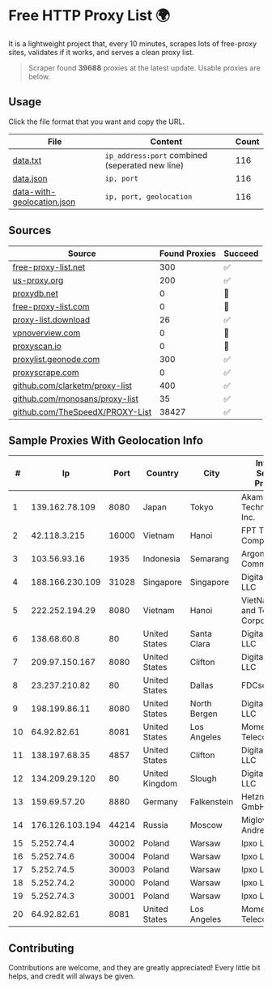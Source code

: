 
# Free HTTP Proxy List 🌍

It is a lightweight project that, every 10 minutes, scrapes lots of free-proxy sites, validates if it works, and serves a clean proxy list.


> Scraper found **39688** proxies at the latest update. Usable proxies are below.

## Usage

Click the file format that you want and copy the URL.


|File|Content|Count|
|----|-------|-----|
|[data.txt](https://raw.githubusercontent.com/themiralay/Proxy-List-World/master/data.txt)|`ip_address:port` combined (seperated new line)|116|
|[data.json](https://raw.githubusercontent.com/themiralay/Proxy-List-World/master/data.json)|`ip, port`|116|
|[data-with-geolocation.json](https://raw.githubusercontent.com/themiralay/Proxy-List-World/master/data-with-geolocation.json)|`ip, port, geolocation`|116|

## Sources

|Source|Found Proxies|Succeed|
|------|-------------|-------|
|[free-proxy-list.net](https://free-proxy-list.net)|300|✅|
|[us-proxy.org](https://www.us-proxy.org)|200|✅|
|[proxydb.net](http://proxydb.net)|0|🚫|
|[free-proxy-list.com](https://free-proxy-list.com/?page=&port=&type%5B%5D=http&type%5B%5D=https&up_time=0&search=Search)|0|🚫|
|[proxy-list.download](https://www.proxy-list.download/HTTP)|26|✅|
|[vpnoverview.com](https://vpnoverview.com/privacy/anonymous-browsing/free-proxy-servers)|0|🚫|
|[proxyscan.io](https://www.proxyscan.io)|0|🚫|
|[proxylist.geonode.com](https://proxylist.geonode.com/api/proxy-list?limit=300&page=1&sort_by=lastChecked&sort_type=desc&protocols=http,https)|300|✅|
|[proxyscrape.com](https://api.proxyscrape.com/v2/?request=displayproxies&protocol=http&timeout=10000&country=all&ssl=all&anonymity=all)|0|✅|
|[github.com/clarketm/proxy-list](https://raw.githubusercontent.com/clarketm/proxy-list/master/proxy-list-raw.txt)|400|✅|
|[github.com/monosans/proxy-list](https://raw.githubusercontent.com/monosans/proxy-list/main/proxies/http.txt)|35|✅|
|[github.com/TheSpeedX/PROXY-List](https://raw.githubusercontent.com/TheSpeedX/PROXY-List/master/http.txt)|38427|✅|


## Sample Proxies With Geolocation Info

|#|Ip|Port|Country|City|Internet Service Provider|
|-|--|----|-------|----|-------------------------|
|1|139.162.78.109|8080|Japan|Tokyo|Akamai Technologies, Inc.|
|2|42.118.3.215|16000|Vietnam|Hanoi|FPT Telecom Company|
|3|103.56.93.16|1935|Indonesia|Semarang|Argon Data Communication|
|4|188.166.230.109|31028|Singapore|Singapore|DigitalOcean, LLC|
|5|222.252.194.29|8080|Vietnam|Hanoi|VietNam Post and Telecom Corporation|
|6|138.68.60.8|80|United States|Santa Clara|DigitalOcean, LLC|
|7|209.97.150.167|8080|United States|Clifton|DigitalOcean, LLC|
|8|23.237.210.82|80|United States|Dallas|FDCservers.net|
|9|198.199.86.11|8080|United States|North Bergen|DigitalOcean, LLC|
|10|64.92.82.61|8081|United States|Los Angeles|Momentum Telecom, Inc.|
|11|138.197.68.35|4857|United States|Clifton|DigitalOcean, LLC|
|12|134.209.29.120|80|United Kingdom|Slough|DigitalOcean, LLC|
|13|159.69.57.20|8880|Germany|Falkenstein|Hetzner Online GmbH|
|14|176.126.103.194|44214|Russia|Moscow|Miglovets Egor Andreevich|
|15|5.252.74.4|30002|Poland|Warsaw|Ipxo LLC|
|16|5.252.74.6|30004|Poland|Warsaw|Ipxo LLC|
|17|5.252.74.5|30003|Poland|Warsaw|Ipxo LLC|
|18|5.252.74.2|30000|Poland|Warsaw|Ipxo LLC|
|19|5.252.74.3|30001|Poland|Warsaw|Ipxo LLC|
|20|64.92.82.61|8081|United States|Los Angeles|Momentum Telecom, Inc.|



## Contributing

Contributions are welcome, and they are greatly appreciated! Every
little bit helps, and credit will always be given.


